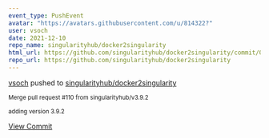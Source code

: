 ```yaml
---
event_type: PushEvent
avatar: "https://avatars.githubusercontent.com/u/814322?"
user: vsoch
date: 2021-12-10
repo_name: singularityhub/docker2singularity
html_url: https://github.com/singularityhub/docker2singularity/commit/01c8ae2af7dc8c86e9d9d11c319cc6c34b5f95a5
repo_url: https://github.com/singularityhub/docker2singularity
---
```


<a href='https://github.com/vsoch' target='_blank'>vsoch</a> pushed to <a href='https://github.com/singularityhub/docker2singularity' target='_blank'>singularityhub/docker2singularity</a>

<small>Merge pull request #110 from singularityhub/v3.9.2

adding version 3.9.2</small>

<a href='https://github.com/singularityhub/docker2singularity/commit/01c8ae2af7dc8c86e9d9d11c319cc6c34b5f95a5' target='_blank'>View Commit</a>